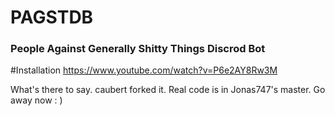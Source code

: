 PAGSTDB
================

### People Against Generally Shitty Things Discrod Bot

#Installation
https://www.youtube.com/watch?v=P6e2AY8Rw3M

What's there to say. caubert forked it. Real code is in Jonas747's master. Go away now : )

